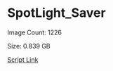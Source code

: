 # SpotLight_Saver

Image Count: 1226

Size: 0.839 GB

[Script Link](https://github.com/liuyal/Archive/blob/master/Python/Utilities/Miscellaneous/spotlight_saver.py)